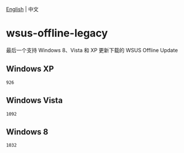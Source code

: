 [English](README.md) | 中文

# wsus-offline-legacy

最后一个支持 Windows 8、Vista 和 XP 更新下载的 WSUS Offline Update

## Windows XP

`926`

## Windows Vista

`1092`

## Windows 8

`1032`
